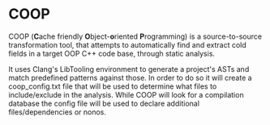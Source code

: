 # COOP
COOP (**C**ache friendly **O**bject-**o**riented **P**rogramming) is a source-to-source transformation tool, that attempts to automatically find and extract cold fields in a target OOP C++ code base, through static analysis.

It uses Clang's LibTooling environment to generate a project's ASTs and match predefined patterns against those. In order to do so it will create a coop_config.txt file that will be used to determine what files to include/exclude in the analysis. While COOP will look for a compilation database the config file will be used to declare additional files/dependencies or nonos.


